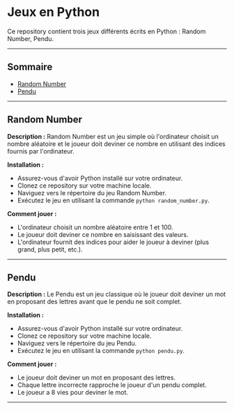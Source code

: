 # Jeux en Python

Ce repository contient trois jeux différents écrits en Python : Random Number, Pendu.

---

## Sommaire

- [Random Number](#random-number)
- [Pendu](#pendu)

---

## Random Number

**Description :** Random Number est un jeu simple où l'ordinateur choisit un nombre aléatoire et le joueur doit deviner ce nombre en utilisant des indices fournis par l'ordinateur.

**Installation :**
- Assurez-vous d'avoir Python installé sur votre ordinateur.
- Clonez ce repository sur votre machine locale.
- Naviguez vers le répertoire du jeu Random Number.
- Exécutez le jeu en utilisant la commande `python random_number.py`.

**Comment jouer :**
- L'ordinateur choisit un nombre aléatoire entre 1 et 100.
- Le joueur doit deviner ce nombre en saisissant des valeurs.
- L'ordinateur fournit des indices pour aider le joueur à deviner (plus grand, plus petit, etc.).

---

## Pendu

**Description :** Le Pendu est un jeu classique où le joueur doit deviner un mot en proposant des lettres avant que le pendu ne soit complet.

**Installation :**
- Assurez-vous d'avoir Python installé sur votre ordinateur.
- Clonez ce repository sur votre machine locale.
- Naviguez vers le répertoire du jeu Pendu.
- Exécutez le jeu en utilisant la commande `python pendu.py`.

**Comment jouer :**
- Le joueur doit deviner un mot en proposant des lettres.
- Chaque lettre incorrecte rapproche le joueur d'un pendu complet.
- Le joueur a 8 vies pour deviner le mot.

---
